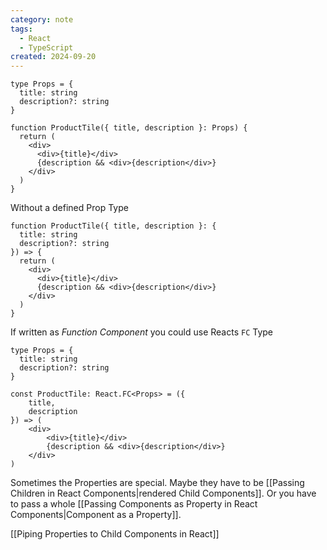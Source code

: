 ```yaml
---
category: note
tags:
  - React
  - TypeScript
created: 2024-09-20
---
```

```TS
type Props = {
  title: string
  description?: string
}

function ProductTile({ title, description }: Props) {
  return (
    <div>
      <div>{title}</div>
      {description && <div>{description</div>}
    </div>
  )
}
```


Without a defined Prop Type

```TS
function ProductTile({ title, description }: {
  title: string
  description?: string
}) => {
  return (
    <div>
      <div>{title}</div>
      {description && <div>{description</div>}
    </div>
  )
}
```


If written as _Function Component_ you could use Reacts `FC` Type

```TS
type Props = {
  title: string
  description?: string
}

const ProductTile: React.FC<Props> = ({
	title,
	description
}) => (
    <div>
	    <div>{title}</div>
	    {description && <div>{description</div>}
	</div>
)
```


Sometimes the Properties are special.
Maybe they have to be [[Passing Children in React Components|rendered Child Components]].
Or you have to pass a whole [[Passing Components as Property in React Components|Component as a Property]].

[[Piping Properties to Child Components in React]]
